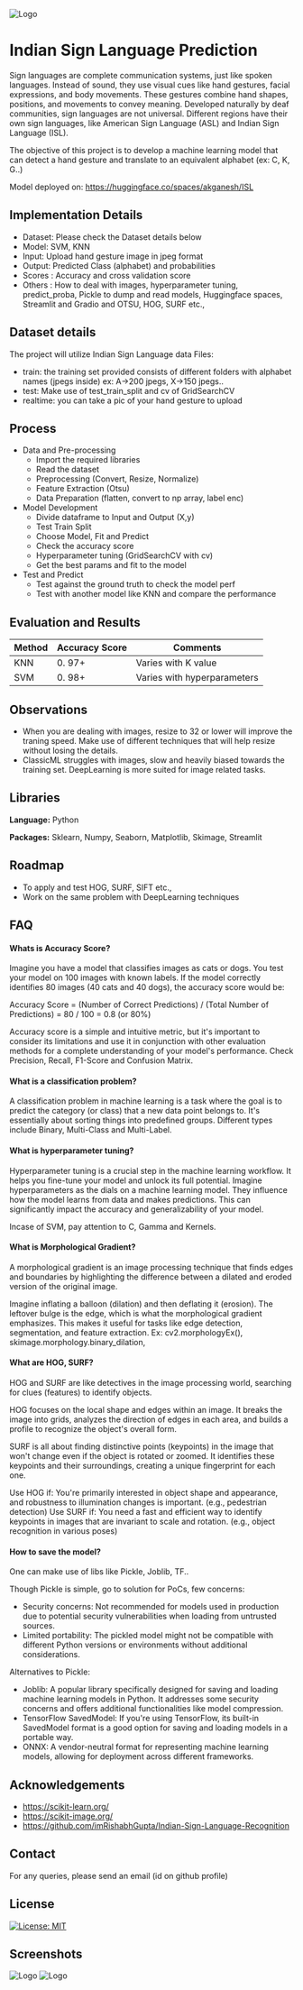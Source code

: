 ![Logo](https://github.com/AKGanesh/Indian-Sign-Language-Prediction/blob/main/Indian-sign-language-dataset.png)

# Indian Sign Language Prediction

Sign languages are complete communication systems, just like spoken languages. Instead of sound, they use visual cues like hand gestures, facial expressions, and body movements. These gestures combine hand shapes, positions, and movements to convey meaning. Developed naturally by deaf communities, sign languages are not universal. Different regions have their own sign languages, like American Sign Language (ASL) and Indian Sign Language (ISL).

The objective of this project is to develop a machine learning model that can detect a hand gesture and translate to an equivalent alphabet (ex: C, K, G..)

Model deployed on: https://huggingface.co/spaces/akganesh/ISL

## Implementation Details

- Dataset: Please check the Dataset details below
- Model: SVM, KNN
- Input: Upload hand gesture image in jpeg format
- Output: Predicted Class (alphabet) and probabilities
- Scores : Accuracy and cross validation score
- Others : How to deal with images, hyperparameter tuning, predict_proba, Pickle to dump and read models, Huggingface spaces, Streamlit and Gradio and OTSU, HOG, SURF etc.,

## Dataset details

The project will utilize Indian Sign Language data
Files:

- train: the training set provided consists of different folders with alphabet names (jpegs inside) ex: A->200 jpegs, X->150 jpegs..
- test: Make use of test_train_split and cv of GridSearchCV
- realtime: you can take a pic of your hand gesture to upload

## Process

- Data and Pre-processing
  - Import the required libraries
  - Read the dataset
  - Preprocessing (Convert, Resize, Normalize)
  - Feature Extraction (Otsu)
  - Data Preparation (flatten, convert to np array, label enc)
- Model Development
  - Divide dataframe to Input and Output (X,y)
  - Test Train Split
  - Choose Model, Fit and Predict
  - Check the accuracy score
  - Hyperparameter tuning (GridSearchCV with cv)
  - Get the best params and fit to the model
- Test and Predict
  - Test against the ground truth to check the model perf
  - Test with another model like KNN and compare the performance

## Evaluation and Results

| Method | Accuracy Score | Comments                    |
| ------ | -------------- | --------------------------- |
| KNN    | 0. 97+         | Varies with K value         |
| SVM    | 0. 98+         | Varies with hyperparameters |

## Observations

- When you are dealing with images, resize to 32 or lower will improve the traning speed. Make use of different techniques that will help resize without losing the details.
- ClassicML struggles with images, slow and heavily biased towards the training set. DeepLearning is more suited for image related tasks.

## Libraries

**Language:** Python

**Packages:** Sklearn, Numpy, Seaborn, Matplotlib, Skimage, Streamlit

## Roadmap

- To apply and test HOG, SURF, SIFT etc.,
- Work on the same problem with DeepLearning techniques

## FAQ

#### Whats is Accuracy Score?

Imagine you have a model that classifies images as cats or dogs. You test your model on 100 images with known labels. If the model correctly identifies 80 images (40 cats and 40 dogs), the accuracy score would be:

Accuracy Score = (Number of Correct Predictions) / (Total Number of Predictions)
= 80 / 100
= 0.8 (or 80%)

Accuracy score is a simple and intuitive metric, but it's important to consider its limitations and use it in conjunction with other evaluation methods for a complete understanding of your model's performance. Check Precision, Recall, F1-Score and Confusion Matrix.

#### What is a classification problem?

A classification problem in machine learning is a task where the goal is to predict the category (or class) that a new data point belongs to. It's essentially about sorting things into predefined groups. Different types include Binary, Multi-Class and Multi-Label.

#### What is hyperparameter tuning?

Hyperparameter tuning is a crucial step in the machine learning workflow. It helps you fine-tune your model and unlock its full potential.
Imagine hyperparameters as the dials on a machine learning model. They influence how the model learns from data and makes predictions. This can significantly impact the accuracy and generalizability of your model.

Incase of SVM, pay attention to C, Gamma and Kernels.

#### What is Morphological Gradient?

A morphological gradient is an image processing technique that finds edges and boundaries by highlighting the difference between a dilated and eroded version of the original image.

Imagine inflating a balloon (dilation) and then deflating it (erosion). The leftover bulge is the edge, which is what the morphological gradient emphasizes. This makes it useful for tasks like edge detection, segmentation, and feature extraction.
Ex: cv2.morphologyEx(), skimage.morphology.binary_dilation,

#### What are HOG, SURF?

HOG and SURF are like detectives in the image processing world, searching for clues (features) to identify objects.

HOG focuses on the local shape and edges within an image. It breaks the image into grids, analyzes the direction of edges in each area, and builds a profile to recognize the object's overall form.

SURF is all about finding distinctive points (keypoints) in the image that won't change even if the object is rotated or zoomed. It identifies these keypoints and their surroundings, creating a unique fingerprint for each one.

Use HOG if: You're primarily interested in object shape and appearance, and robustness to illumination changes is important. (e.g., pedestrian detection)
Use SURF if: You need a fast and efficient way to identify keypoints in images that are invariant to scale and rotation. (e.g., object recognition in various poses)

#### How to save the model?

One can make use of libs like Pickle, Joblib, TF..

Though Pickle is simple, go to solution for PoCs, few concerns:

- Security concerns: Not recommended for models used in production due to potential security vulnerabilities when loading from untrusted sources.
- Limited portability: The pickled model might not be compatible with different Python versions or environments without additional considerations.

Alternatives to Pickle:

- Joblib: A popular library specifically designed for saving and loading machine learning models in Python. It addresses some security concerns and offers additional functionalities like model compression.
- TensorFlow SavedModel: If you're using TensorFlow, its built-in SavedModel format is a good option for saving and loading models in a portable way.
- ONNX: A vendor-neutral format for representing machine learning models, allowing for deployment across different frameworks.

## Acknowledgements

- https://scikit-learn.org/
- https://scikit-image.org/
- https://github.com/imRishabhGupta/Indian-Sign-Language-Recognition

## Contact

For any queries, please send an email (id on github profile)

## License

[![License: MIT](https://img.shields.io/badge/License-MIT-yellow.svg)](https://opensource.org/licenses/MIT)

## Screenshots

![Logo](https://github.com/AKGanesh/Indian-Sign-Language-Prediction/blob/main/huggingfaceISL.png)
![Logo](https://github.com/AKGanesh/Indian-Sign-Language-Prediction/blob/main/predict_proba.png)
